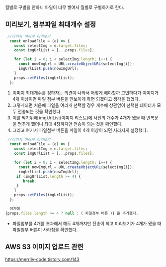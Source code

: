 월별로 구별을 안하니 파일이 너무 쌓여서 월별로 구별하기로 한다.

## 미리보기, 첨부파일 최대개수 설정

```jsx
 //이미지 여러개 미리보기
  const onloadFile = (e) => {
    const selectImg = e.target.files;
    const imgUrlList = [...props.files];

    for (let i = 0; i < selectImg.length; i++) {
      const nowImgUrl = URL.createObjectURL(selectImg[i]);
      imgUrlList.push(nowImgUrl);
    }
    props.setFiles(imgUrlList);
  };
  ```

1. 이미지 최대개수를 정하자는 의견이 나와서 어떻게 해야할까 고민하다가
이미지가 4개 이상이면 파일 첨부 버튼을 안보이게 하면 되겠다고 생각을 했었다.
2. 그렇게되면 처음에 파일을 여러개 선택할 경우 개수에 상관없이 선택한 데이터가 모두 전송되는 것을 확인했다.
3. 이를 막기위해 imgUrlList(이미지 리스트)에 사진의 개수가 4개가 됐을 때 반복문을 멈추게 했더니 최대 4장까지만 전송이 되는 것을 확인했다.
4. 그리고 여기서 파일첨부 버튼을 파일이 4개 이상이 되면 사라지게 설정했다.

```jsx
 //이미지 여러개 미리보기
  const onloadFile = (e) => {
    const selectImg = e.target.files;
    const imgUrlList = [...props.files];

    for (let i = 0; i < selectImg.length; i++) {
      const nowImgUrl = URL.createObjectURL(selectImg[i]);
      imgUrlList.push(nowImgUrl);
     if (imgUrlList.length >= 4) {
        break;
     }
    }
    props.setFiles(imgUrlList);
  };

  여기에
{props.files.length >= 4 ? null : ( 파일첨부 버튼 )} 을 추가했다.
  ```

+ 파일첨부를 4개를 초과해서 해도 4개까지만 전송이 되고 미리보기가 4개가 됐을 때 파일첨부 버튼이 사라짐을 확인했다.


## AWS S3 이미지 업로드 관련

https://merrily-code.tistory.com/143
